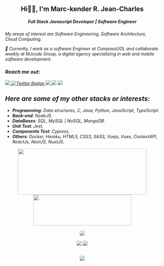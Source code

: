  <h2 align="center">Hi👋🏾, I'm Marc-kender R. Jean-Charles</h2>
<h5 align="center"> Full Stack Javascript Developer | Software Engineer</h5>
<i>My areas of interest are Software Engineering, Software Architecture, Cloud Computing. <i/>

💼 Currently, I work as a software Engineer at *CompassUOL* and collaborate weekly at MJcode Group, a digital agency specializing in web and mobile software development.
### Reach me out:
 <div>
   <a href="https://www.linkedin.com/in/marckender" target="_blank">
      <img src="https://img.shields.io/badge/LinkedIn-0077B5?style=for-the-badge&logo=linkedin&logoColor=white" target="_blank">
   </a>
  <a href="https://twitter.com/makender103" target="_blank">
    <img src="https://img.shields.io/badge/Twitter-blue?style=for-the-badge&logo=twitter&logoColor=white" alt="Twitter Badge"/>
  </a>
<!--   <a href = "mailto:makender103@gmail.com"><img src="https://img.shields.io/badge/Gmail-D14836?style=for-the-badge&logo=gmail&logoColor=white" target="_blank"></a> -->
<!--   <a href="#"><img src="https://img.shields.io/badge/Discord-7289DA?style=for-the-badge&logo=discord&logoColor=white"></a> -->
   <a href="https://www.instagram.com/makender103/?hl=fr/" target="_blank">
     <img src="https://img.shields.io/badge/Instagram-E4405F?style=for-the-badge&logo=instagram&logoColor=white">
  </a>
 <a href="https://t.me/Makender103" target="_blank"><img src="https://img.shields.io/badge/Telegram-2CA5E0?style=for-the-badge&logo=telegram&logoColor=white"></a>
  <a href="http://marckender.me/" target="_blank"><img src="https://img.shields.io/badge/website-000000?style=for-the-badge&logo=About.me&logoColor=white"></a>
</div>

 
## Here are some of my other stacks or interests:
- **Programming**: Data structures, C, Java, Python, JavaScript, TypeScript.
- **Back-end**: NodeJS.
- **DataBases**: SQL, MySQL | NoSQL, MongoDB.
- **Unit Test**: Jest.
- **Components Test**: Cypress.
- **Others**: Docker, Heroku, HTML5, CSS3, SASS, Vuejs, Vuex, ContextAPI, ReactJs, NextJS, NuxtJS.

  

<div align="center">
	<img height="150em" width="420em" src="https://github-profile-summary-cards.vercel.app/api/cards/profile-details?username=marckender&theme=tokyonight"/> 
	<img height="100em"  width="320em" src="https://github-readme-stats.vercel.app/api?username=marckender&show_icons=true&theme=tokyonight&include_all_commits=true&count_private=false&hide_border=true"/>
  </div>
    <br />
	 <div align="center" >
	<a href="https://skillicons.dev"   >
	  <img src="https://skillicons.dev/icons?i=git,github,gitlab,vscode,javascript,typescript,css,html,react,next,tailwind,sass,nodejs,express,nest,vue,nuxt,docker,jest,materialui,linux,postman,styledcomponents,vercel,vite,bootstrap,mongodb,postgres,mysql,heroku,netlify,vercel,linux" />
	</a>
	</div>
  <br />


<div align="center">
	<img src="https://github-readme-stats.vercel.app/api/top-langs/?username=marckender&layout=compact&langs_count=7&theme=tokyonight&hide_border=true"/>
	<img src="https://github-readme-streak-stats.herokuapp.com/?user=marckender&theme=tokyonight&hide_border=true"/>
</div>


##
   <div align="center" >
     <img src="https://github-profile-trophy.vercel.app/?username=marckender&row=1&column=6&theme=dracula&margin-w=15&margin-h=15"/>
  </div>
